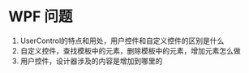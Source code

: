 # WPF 问题

1. UserControl的特点和用处，用户控件和自定义控件的区别是什么
2. 自定义控件，查找模板中的元素，删除模板中的元素，增加元素怎么做
3. 用户控件，设计器涉及的内容是增加到哪里的